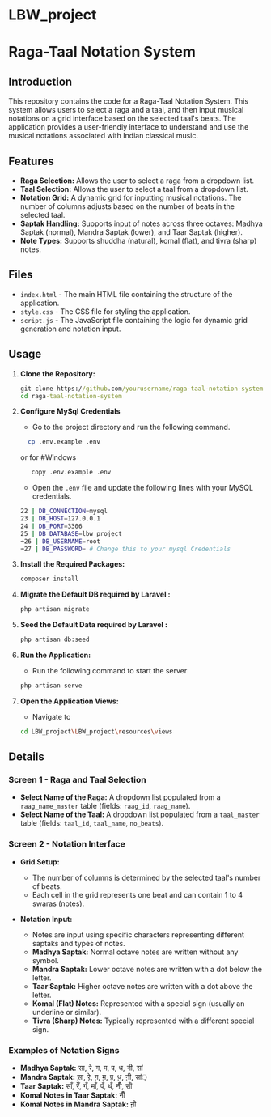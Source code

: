# LBW_project

# Raga-Taal Notation System

## Introduction

This repository contains the code for a Raga-Taal Notation System. This system allows users to select a raga and a taal, and then input musical notations on a grid interface based on the selected taal's beats. The application provides a user-friendly interface to understand and use the musical notations associated with Indian classical music.

## Features

-   **Raga Selection:** Allows the user to select a raga from a dropdown list.
-   **Taal Selection:** Allows the user to select a taal from a dropdown list.
-   **Notation Grid:** A dynamic grid for inputting musical notations. The number of columns adjusts based on the number of beats in the selected taal.
-   **Saptak Handling:** Supports input of notes across three octaves: Madhya Saptak (normal), Mandra Saptak (lower), and Taar Saptak (higher).
-   **Note Types:** Supports shuddha (natural), komal (flat), and tivra (sharp) notes.

## Files

-   `index.html` - The main HTML file containing the structure of the application.
-   `style.css` - The CSS file for styling the application.
-   `script.js` - The JavaScript file containing the logic for dynamic grid generation and notation input.

## Usage

1. **Clone the Repository:**

    ```cmd
    git clone https://github.com/yourusername/raga-taal-notation-system.git
    cd raga-taal-notation-system
    ```

2. **Configure MySql Credentials**

    - Go to the project directory and run the following command.

    ```bash
      cp .env.example .env
    ```

    or for #Windows

    ```bash
       copy .env.example .env
    ```

    - Open the `.env` file and update the following lines with your MySQL credentials.

    ```bash
    22 | DB_CONNECTION=mysql
    23 | DB_HOST=127.0.0.1
    24 | DB_PORT=3306
    25 | DB_DATABASE=lbw_project
    ➜26 | DB_USERNAME=root
    ➜27 | DB_PASSWORD= # Change this to your mysql Credentials
    ```

3. **Install the Required Packages:**

    ```bash
    composer install
    ```

4. **Migrate the Default DB required by Laravel :**
    ```bash
    php artisan migrate
    ```
5. **Seed the Default Data required by Laravel :**
    ```bash
    php artisan db:seed
    ```
6. **Run the Application:**

    - Run the following command to start the server

    ```bash
    php artisan serve
    ```

7. **Open the Application Views:**
    - Navigate to
    ```bash
    cd LBW_project\LBW_project\resources\views
    ```

## Details

### Screen 1 - Raga and Taal Selection

-   **Select Name of the Raga:**
    A dropdown list populated from a `raag_name_master` table (fields: `raag_id`, `raag_name`).
-   **Select Name of the Taal:**
    A dropdown list populated from a `taal_master` table (fields: `taal_id`, `taal_name`, `no_beats`).

### Screen 2 - Notation Interface

-   **Grid Setup:**

    -   The number of columns is determined by the selected taal's number of beats.
    -   Each cell in the grid represents one beat and can contain 1 to 4 swaras (notes).

-   **Notation Input:**
    -   Notes are input using specific characters representing different saptaks and types of notes.
    -   **Madhya Saptak:** Normal octave notes are written without any symbol.
    -   **Mandra Saptak:** Lower octave notes are written with a dot below the letter.
    -   **Taar Saptak:** Higher octave notes are written with a dot above the letter.
    -   **Komal (Flat) Notes:** Represented with a special sign (usually an underline or similar).
    -   **Tivra (Sharp) Notes:** Typically represented with a different special sign.

### Examples of Notation Signs

-   **Madhya Saptak:** सा, रे, ग, म, प, ध, नी, सां
-   **Mandra Saptak:** स़ा, रे़, ग़, म़, प़, ध़, नी़, सां़
-   **Taar Saptak:** साँ, रेँ, गँ, माँ, पँ, धँ, नीँ, सांँ
-   **Komal Notes in Taar Saptak:** नीँ
-   **Komal Notes in Mandra Saptak:** नी़
